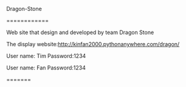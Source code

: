 Dragon-Stone

============




Web site that design and developed by team Dragon Stone

The display website:http://kinfan2000.pythonanywhere.com/dragon/

User name: Tim     Password:1234


User name: Fan     Password:1234 


=======

